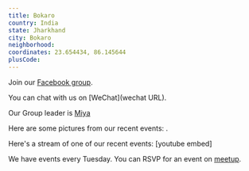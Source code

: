 ```yaml
---
title: Bokaro
country: India
state: Jharkhand
city: Bokaro
neighborhood: 
coordinates: 23.654434, 86.145644
plusCode:
---
```

Join our [Facebook group](https://www.facebook.com/groups/free.code.campbokar).

You can chat with us on [WeChat](wechat URL).

Our Group leader is [Miya](freecodecamp.org/miya)

Here are some pictures from our recent events:
![]().

Here's a stream of one of our recent events:
[youtube embed]

We have events every Tuesday. You can RSVP for an event on [meetup](meetupurl).
